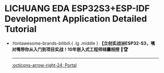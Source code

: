 # LICHUANG EDA ESP32S3+ESP-IDF Development Application Detailed Tutorial

<div class="grid cards" markdown>

-   :fontawesome-brands-bilibili:{ .lg .middle } __【立创实战派ESP32-S3，嘴对嘴带你从入门到项目实战！10年嵌入式工程师倾囊相授 🎯🏆__

    ---

    [:octicons-arrow-right-24: <a href="https://www.bilibili.com/video/BV1vTCUYyETZ/?spm_id_from=333.788.recommend_more_video.1&vd_source=5a427660f0337fedc22d4803661d493f" target="_blank"> Portal </a>](#)

</div>